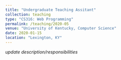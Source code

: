 ```yaml
---
title: "Undergraduate Teaching Assitant"
collection: teaching
type: "CS316: Web Programming"
permalink: /teaching/2020-05
venue: "University of Kentucky, Computer Science"
date: 2020-01-15
location: "Lexington, KY"
---
```


*update description/responsibilities*
